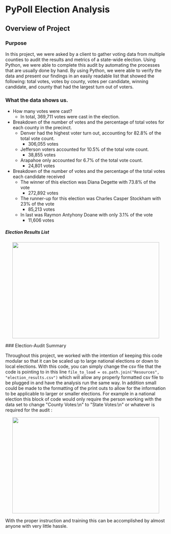 # PyPoll Election Analysis

## Overview of Project

### Purpose

In this project, we were asked by a client to gather voting data from multiple counties to audit the results and metrics of a state-wide election. Using Python, we were able to complete this audit by automating the processes that are usually done by hand. By using Python, we were able to verify the data and present our findings in an easily readable list that showed the following: total votes, votes by county, votes per candidate, winning candidate, and county that had the largest turn out of voters. 

### What the data shows us.

* How many votes were cast?
  * In total, 369,711 votes were cast in the election.
* Breakdown of the number of votes and the percentage of total votes for each county in the precinct.
  * Denver had the highest voter turn out, accounting for 82.8% of the total vote count.
    * 306,055 votes
  * Jefferson voters accounted for 10.5% of the total vote count.
    * 38,855 votes
  * Arapahoe only accounted for 6.7% of the total vote count.
    * 24,801 votes
* Breakdown of the number of votes and the percentage of the total votes each candidate received
  * The winner of this election was Diana Degette with 73.8% of the vote
    * 272,892 votes
  * The runner-up for this election was Charles Casper Stockham with 23% of the vote
    * 85,213 votes
  * In last was Raymon Antyhony Doane with only 3.1% of the vote
    * 11,606 votes

##### Election Results List
<p align="center">
<img width="460" height="300" src="https://user-images.githubusercontent.com/85508764/123829385-08f0f500-d8c8-11eb-8ddf-eec22860f7ea.png">
</p>
### Election-Audit Summary

Throughout this project, we worked with the intention of keeping this code modular so that it can be scaled up to large national elections or down to local elections. With this code, you can simply change the csv file that the code is pointing to in this line `file_to_load = os.path.join("Resources", "election_results.csv")` which will allow any properly formatted csv file to be plugged in and have the analysis run the same way. In addition small could be made to the formatting of the print outs to allow for the information to be applicable to larger or smaller elections. For example in a national election this block of code would only require the person working with the data set to change "County Votes:\n" to "State Votes:\n" or whatever is required for the audit :

<p align="center">
<img width="460" height="300" src="https://user-images.githubusercontent.com/85508764/123827361-2b820e80-d8c6-11eb-9374-4b814439114d.png">
</p>

With the proper instruction and training this can be accomplished by almost anyone with very little hassle.

